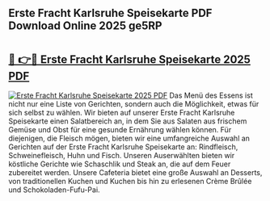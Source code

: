 ## Erste Fracht Karlsruhe Speisekarte PDF Download Online 2025 ge5RP

# <h2><a href="http://gccw6x.nevu.top/?p=Erste+Fracht+Karlsruhe+Speisekarte">🔗 👉🔴 Erste Fracht Karlsruhe Speisekarte 2025 PDF</a></h2>

[![Erste Fracht Karlsruhe Speisekarte 2025 PDF](https://i.imgur.com/dBaPXMq.png)](http://gccw6x.nevu.top/?p=Erste+Fracht+Karlsruhe+Speisekarte)
Das Menü des Essens ist nicht nur eine Liste von Gerichten, sondern auch die Möglichkeit, etwas für sich selbst zu wählen. Wir bieten auf unserer Erste Fracht Karlsruhe Speisekarte einen Salatbereich an, in dem Sie aus Salaten aus frischem Gemüse und Obst für eine gesunde Ernährung wählen können. Für diejenigen, die Fleisch mögen, bieten wir eine umfangreiche Auswahl an Gerichten auf der Erste Fracht Karlsruhe Speisekarte an: Rindfleisch, Schweinefleisch, Huhn und Fisch. Unseren Auserwählten bieten wir köstliche Gerichte wie Schaschlik und Steak an, die auf dem Feuer zubereitet werden. Unsere Cafeteria bietet eine große Auswahl an Desserts, von traditionellen Kuchen und Kuchen bis hin zu erlesenen Crème Brûlée und Schokoladen-Fufu-Pai.
